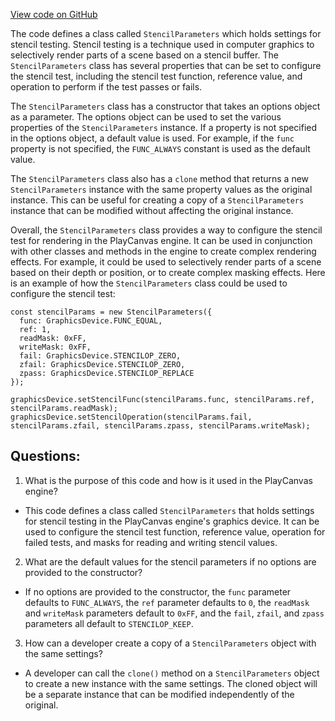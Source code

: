 [View code on GitHub](https://github.com/playcanvas/engine/src/scene/stencil-parameters.js)

The code defines a class called `StencilParameters` which holds settings for stencil testing. Stencil testing is a technique used in computer graphics to selectively render parts of a scene based on a stencil buffer. The `StencilParameters` class has several properties that can be set to configure the stencil test, including the stencil test function, reference value, and operation to perform if the test passes or fails.

The `StencilParameters` class has a constructor that takes an options object as a parameter. The options object can be used to set the various properties of the `StencilParameters` instance. If a property is not specified in the options object, a default value is used. For example, if the `func` property is not specified, the `FUNC_ALWAYS` constant is used as the default value.

The `StencilParameters` class also has a `clone` method that returns a new `StencilParameters` instance with the same property values as the original instance. This can be useful for creating a copy of a `StencilParameters` instance that can be modified without affecting the original instance.

Overall, the `StencilParameters` class provides a way to configure the stencil test for rendering in the PlayCanvas engine. It can be used in conjunction with other classes and methods in the engine to create complex rendering effects. For example, it could be used to selectively render parts of a scene based on their depth or position, or to create complex masking effects. Here is an example of how the `StencilParameters` class could be used to configure the stencil test:

```
const stencilParams = new StencilParameters({
  func: GraphicsDevice.FUNC_EQUAL,
  ref: 1,
  readMask: 0xFF,
  writeMask: 0xFF,
  fail: GraphicsDevice.STENCILOP_ZERO,
  zfail: GraphicsDevice.STENCILOP_ZERO,
  zpass: GraphicsDevice.STENCILOP_REPLACE
});

graphicsDevice.setStencilFunc(stencilParams.func, stencilParams.ref, stencilParams.readMask);
graphicsDevice.setStencilOperation(stencilParams.fail, stencilParams.zfail, stencilParams.zpass, stencilParams.writeMask);
```
## Questions: 
 1. What is the purpose of this code and how is it used in the PlayCanvas engine?
- This code defines a class called `StencilParameters` that holds settings for stencil testing in the PlayCanvas engine's graphics device. It can be used to configure the stencil test function, reference value, operation for failed tests, and masks for reading and writing stencil values.

2. What are the default values for the stencil parameters if no options are provided to the constructor?
- If no options are provided to the constructor, the `func` parameter defaults to `FUNC_ALWAYS`, the `ref` parameter defaults to `0`, the `readMask` and `writeMask` parameters default to `0xFF`, and the `fail`, `zfail`, and `zpass` parameters all default to `STENCILOP_KEEP`.

3. How can a developer create a copy of a `StencilParameters` object with the same settings?
- A developer can call the `clone()` method on a `StencilParameters` object to create a new instance with the same settings. The cloned object will be a separate instance that can be modified independently of the original.